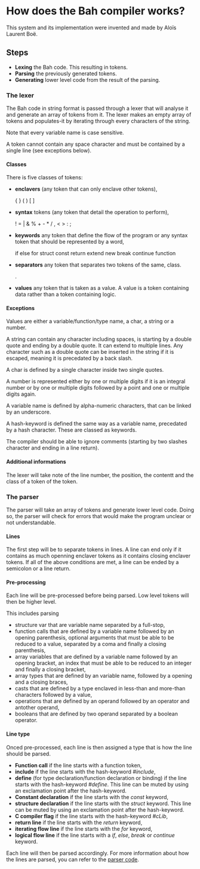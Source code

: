 # How does the Bah compiler works?
This system and its implementation were invented and made by Aloïs Laurent Boë.

## Steps
 - **Lexing** the Bah code. This resulting in tokens.
 - **Parsing** the previously generated tokens.
 - **Generating** lower level code from the result of the parsing.

### The lexer
The Bah code in string format is passed through a lexer that will analyse it and generate an array of tokens from it.
The lexer makes an empty array of tokens and populates-it by iterating through every characters of the string.

Note that every variable name is case sensitive.

A token cannot contain any space character and must be contained by a single line (see exceptions below).

#### Classes
There is five classes of tokens:
- **enclavers** (any token that can only enclave other tokens),

    { } ( ) [ ]
- **syntax** tokens (any token that detail the operation to perform),

    ! = | & % + - * / , < > : ;
- **keywords** any token that define the flow of the program or any syntax token that should be represented by a word,

    if else for struct const return extend new break continue function
- **separators** any token that separates two tokens of the same, class.

    .
- **values** any token that is taken as a value. A value is a token containing data rather than a token containing logic.

#### Exceptions
Values are either a variable/function/type name, a char, a string or a number.

A string can contain any character including spaces, is starting by a double quote and ending by a double quote. It can extend to multiple lines. Any character such as a double quote can be inserted in the string if it is escaped, meaning it is precedated by a back slash.

A char is defined by a single character inside two single quotes.

A number is represented either by one or multiple digits if it is an integral number or by one or multiple digits followed by a point and one or multiple digits again.

A variable name is defined by alpha-numeric characters, that can be linked by an underscore.

A hash-keyword is defined the same way as a variable name, precedated by a hash character. These are classed as keywords.

The compiler should be able to ignore comments (starting by two slashes character and ending in a line return).

#### Additional informations
The lexer will take note of the line number, the position, the contentt and the class of a token of the token.


### The parser
The parser will take an array of tokens and generate lower level code.
Doing so, the parser will check for errors that would make the program unclear or not understandable.

#### Lines
The first step will be to separate tokens in lines. 
A line can end only if it contains as much openning enclaver tokens as it contains closing enclaver tokens.
If all of the above conditions are met, a line can be ended by a semicolon or a line return.

#### Pre-processing
Each line will be pre-processed before being parsed.
Low level tokens will then be higher level.

This includes parsing 
- structure var that are variable name separated by a full-stop,
- function calls that are defined by a variable name followed by an opening parenthesis, optional arguments that must be able to be reduced to a value, separated by a coma and finally a closing parenthesis,
- array variables that are defined by a variable name followed by an opening bracket, an index that must be able to be reduced to an integer and finally a closing bracket,
- array types that are defined by an variable name, followed by a opening and a closing braces,
- casts that are defined by a type enclaved in less-than and more-than characters followed by a value,
- operations that are defined by an operand followed by an operator and antother operand,
- booleans that are defined by two operand separated by a boolean operator.

#### Line type
Onced pre-processed, each line is then assigned a type that is how the line should be parsed.
- **Function call** if the line starts with a function token,
- **include** if the line starts with the hash-keyword *#include*,
- **define** (for type declaration/function declaration or binding) if the line starts with the hash-keyword *#define*. This line can be muted by using an exclamation point after the hash-keyword.
- **Constant declaration** if the line starts with the *const* keyword,
- **structure declaration** if the line starts with the *struct* keyword. This line can be muted by using an exclamation point after the hash-keyword.
- **C compiler flag** if the line starts with the hash-keyword *#cLib*,
- **return line** if the line starts with the *return* keyword,
- **iterating flow line** if the line starts with the *for* keyword,
- **logical flow line** if the line starts with a *if*, *else*, *break* or *continue* keyword.

Each line will then be parsed accordingly. For more information about how the lines are parsed, you can refer to the [parser code](https://github.com/ithirzty/bah/blob/main/src/parser.bah).
